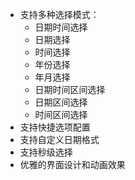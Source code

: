 - 支持多种选择模式：
  - 日期时间选择
  - 日期选择
  - 时间选择
  - 年份选择
  - 年月选择
  - 日期时间区间选择
  - 日期区间选择
  - 时间区间选择
- 支持快捷选项配置
- 支持自定义日期格式
- 支持秒级选择
- 优雅的界面设计和动画效果

